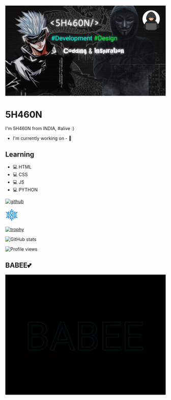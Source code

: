 ![IM 5H460N](https://github.com/5H460N/5H460N/blob/main/5H460N.jpg)

# 5H460N
I'm 5H460N from INDIA, 
 #alive :)
* I'm currently working on -  🔐 
## Learning
* 💻 HTML
* 💻 CSS
* 💻 JS
* 💻 PYTHON

[<img src='https://cdn.jsdelivr.net/npm/simple-icons@3.0.1/icons/github.svg' alt='github' height='40'>](https://github.com/5H460N)  

<a href='https://archiveprogram.github.com/'><img src='https://raw.githubusercontent.com/acervenky/animated-github-badges/master/assets/acbadge.gif' width='40' height='40'>

[![trophy](https://github-profile-trophy.vercel.app/?username=5H460N)](https://github.com/ryo-ma/github-profile-trophy)

![GitHub stats](https://github-readme-stats.vercel.app/api?username=5H460N&show_icons=true&count_private=true)  

![Profile views](https://gpvc.arturio.dev/5H460N)

## BABEE💕
<img src="https://github.com/5H460N/5H460N/blob/main/New%20Project%2083%20%5BA25701C%5D.gif" width="512" >

